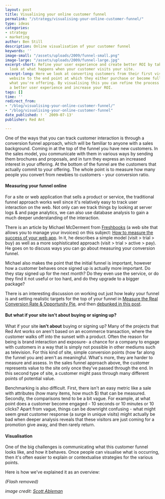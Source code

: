 ```yaml
---
layout: post
title: Visualising your online customer funnel
permalink: "/strategy/visualising-your-online-customer-funnel/"
type: ideas
categories:
- strategy
- marketing
author: Ben Still
description: Online visualisation of your customer funnel
keywords: ''
image-small: "/assets/uploads/2009/funnel-small.png"
image-large: "/assets/uploads/2009/funnel-large.jpg"
excerpt-short: Refine your user experience and create better ROI by taking an internal
  look at what happens when your customer visits your site.
excerpt-long: Here we look at converting customers from their first visit to your
  website to the end point at which they either purchase or become fully engaged with
  what you're offering. By visualising this you can refine the process and create
  a better user experience and increase your ROI.
tags: []
time: ''
redirect_from:
- "/blog/visualising-your-online-customer-funnel/"
- "/blog/visualising-your-online-customer-funnel"
date_published: ! ' 2009-07-13'
publisher: Red Ant

---
```

One of the ways that you can track customer interaction is through a conversion funnel approach, which will be familiar to anyone with a sales background. Coming in at the top of the funnel you have new customers. In the sales model, you communicate with them in various ways by sending them brochures and proposals, and in turn they express an increased interest in your offering. At the bottom of the funnel are the customers that actually commit to your offering. The whole point is to measure how many people you convert from newbies to customers - your conversion ratio.

#### Measuring your funnel online

For a site or web application that sells a product or service, the traditional funnel approach works well since it's relatively easy to track user interaction on the web. Not only can we track things by looking at server logs & and page analytics, we can also use database analysis to gain a much deeper understanding of the interaction.

There is an article by Michael McDerment from [Freshbooks](http://www.freshbooks.com/) (a web site that allows you to manage your invoices) on this subject: [How to measure the success of your web app](http://www.thinkvitamin.com/features/webapps/how-to-measure-the-success-of-your-web-app). In it, he describes a simple model (visit > trial > buy) as well as a more sophisticated approach (visit > trial > active > pay). He goes on to discuss ways you can go about measuring your conversion funnel.

Michael also makes the point that the initial funnel is important, however how a customer behaves once signed up is actually more important. Do they stay signed up for the next month? Do they even use the service, or do they find it not useful or too hard, and do they upgrade to a bigger package?

There is an interesting discussion on working out just how leaky your funnel is and setting realistic targets for the top of your funnel in [Measure the Real Conversion Rate & Opportunity Pie](http://www.kaushik.net/avinash/2006/11/excellent-analytics-tip-8-measure-the-real-conversion-rate-opportunity-pie.html), and then [debunked in this post](http://persuasion.typepad.com/architect/2006/11/your_unreal_con.html).

#### But what if your site isn't about buying or signing up?

What if your site **isn't about** buying or signing up? Many of the projects that Red Ant works on aren't based on an ecommerce transaction, where the customer walks off into the sunset with a product. Often the reason for being is brand interaction and exposure- a chance for a company to engage with customers in a way that is simply not possible in other mediums such as television. For this kind of site, simple conversion points (how far along the funnel you are) aren't as meaningful. What's more, they are harder to measure and assess. In the sales funnel approach above, the customer represents value to the site only once they've passed through the end. In this second type of site, a customer might pass through many different points of potential value.

Benchmarking is also difficult. First, there isn't an easy metric like a sale with attributes (how many items, how much $) that can be measured. Secondly, the comparisons tend to be a bit vague. For example, at what point does a customer become engaged - 10 seconds or 10 minutes or 10 clicks? Apart from vague, things can be downright confusing - what might seem great customer response (a surge in unique visits) might actually be bad when deeper analysis reveals that these visitors are just coming for a promotion give away, and then rarely return.

#### Visualisation

One of the big challenges is communicating what this customer funnel looks like, and how it behaves. Once people can visualise what is occurring, then it's often easier to explain or contextualise strategies for the various points.

Here is how we've explained it as an overview:

_(Flash removed)_

_image credit:_ [_Scott Ableman_](https://www.flickr.com/photos/ableman/)